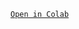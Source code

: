 [```Open in Colab```](https://colab.research.google.com/github/alexmekhail/NFLResultPredictor/blob/main/NFL_Result_Predictor.ipynb)
